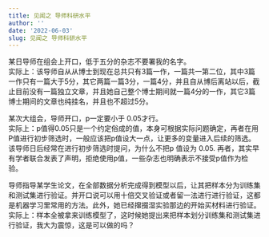 ```yaml
---
title: 见闻之 导师科研水平
author: ''
date: '2022-06-03'
slug: 见闻之 导师科研水平
---
```


某日导师在组会上开口，低于五分的杂志不要署我的名字。  
实际上：该导师自从从博士到现在总共只有3篇一作，一篇共一第二位，其中3篇一作只有一篇大于5分，其它两篇一篇3分，一篇4分，并且自从博后离站以后，截止目前没有一篇独立文章，并且她自己整个博士期间就一篇4分的一作，其它3篇博士期间的文章也纯挂名，并且也不超过5分。

某次大组会，导师开口，p一定要小于 0.05才行。  
实际上：p值得0.05只是一个约定俗成的值，本身可根据实际问题确定，再者在用P值进行初步筛选时，一般应该把p值设大一点，让更多的变量进入后续的筛选。该导师日后经常在进行初步筛选时提问，为什么不把p 值设为 0.05. 再者，其实早有学者联合发表了声明，拒绝使用p值，一些杂志也明确表示不接受p值作为检验。

导师指导某学生论文，在全部数据分析完成得到模型以后，让其把样本分为训练集和测试集进行验证。并开口说可以用十倍交叉验证或者留一法进行进行验证，这都是机器学习里常用的方法。此外，她已经撺掇湿实验那边的开始买材料进行验证。  
实际上：样本全被拿来训练模型了，这时候她提出来把样本划分训练集和测试集进行验证，我大为震惊，这是可以做的吗？